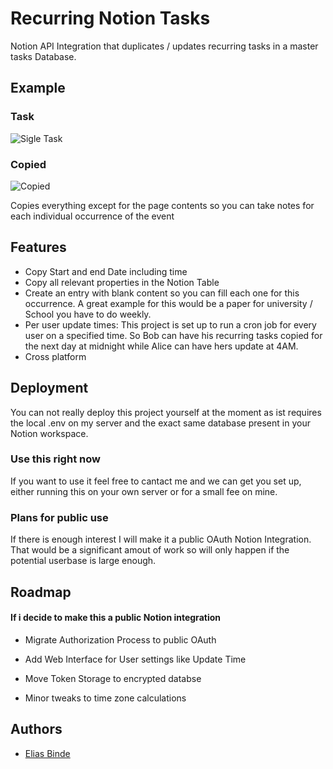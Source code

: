 
# Recurring Notion Tasks

Notion API Integration that duplicates / updates recurring tasks in a master tasks Database.


## Example
### Task
![Sigle Task](https://i.imgur.com/BY3vHbh.jpg)
### Copied
![Copied](https://i.imgur.com/A51mqOv.jpg)

Copies everything except for the page contents so you can take notes for each individual occurrence of the event
## Features

- Copy Start and end Date including time
- Copy all relevant properties in the Notion Table
- Create an entry with blank content so you can fill each one for this occurrence. A great example for this would be a paper for university / School you have to do weekly.
- Per user update times: This project is set up to run a cron job for every user on a specified time. So Bob can have his recurring tasks copied for the next day at midnight while Alice can have hers update at 4AM.
- Cross platform


## Deployment

You can not really deploy this project yourself at the moment as ist requires the local .env on my server and the exact same database present in your Notion workspace.
### Use this right now
If you want to use it feel free to cantact me and we can get you set up, either running this on your own server or for a small fee on mine.
### Plans for public use
If there is enough interest I will make it a public OAuth Notion Integration. That would be a significant amout of work so will only happen if the potential userbase is large enough.


## Roadmap
#### If i decide to make this a public Notion integration

- Migrate Authorization Process to public OAuth

- Add Web Interface for User settings like Update Time

- Move Token Storage to encrypted databse

- Minor tweaks to time zone calculations


## Authors

- [Elias Binde](https://github.com/EliasBinde)

